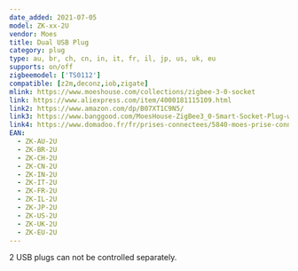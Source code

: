 ```yaml
---
date_added: 2021-07-05
model: ZK-xx-2U
vendor: Moes
title: Dual USB Plug
category: plug
type: au, br, ch, cn, in, it, fr, il, jp, us, uk, eu
supports: on/off
zigbeemodel: ['TS0112']
compatible: [z2m,deconz,iob,zigate]
mlink: https://www.moeshouse.com/collections/zigbee-3-0-socket
link: https://www.aliexpress.com/item/4000181115109.html
link2: https://www.amazon.com/dp/B07XT1C9N5/
link3: https://www.banggood.com/MoesHouse-ZigBee3_0-Smart-Socket-Plug-with-2-USB-Interface-Remote-Voice-Control-Work-with-SmartThings-Wink-and-Most-ZB-Hub-p-1868264.html
link4: https://www.domadoo.fr/fr/prises-connectees/5840-moes-prise-connectee-zigbee-30-2-ports-usb-pilotables-version-schuko.html
EAN: 
  - ZK-AU-2U
  - ZK-BR-2U
  - ZK-CH-2U
  - ZK-CN-2U
  - ZK-IN-2U
  - ZK-IT-2U
  - ZK-FR-2U
  - ZK-IL-2U
  - ZK-JP-2U
  - ZK-US-2U
  - ZK-UK-2U
  - ZK-EU-2U
---
```

2 USB plugs can not be controlled separately.
